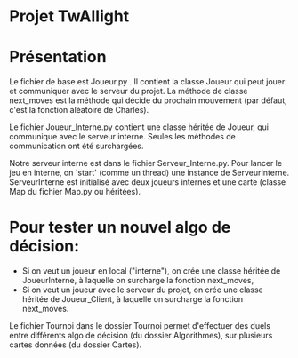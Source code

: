 Projet TwAIlight
=====

# Présentation
Le fichier de base est Joueur.py .
Il contient la classe Joueur qui peut jouer et communiquer avec le serveur du projet. 
La méthode de classe next\_moves est la méthode qui décide du prochain mouvement (par défaut, c'est la fonction aléatoire de Charles).

Le fichier Joueur\_Interne.py contient une classe héritée de Joueur, qui communique avec le serveur interne. Seules les méthodes de communication ont été surchargées.

Notre serveur interne est dans le fichier Serveur\_Interne.py. 
Pour lancer le jeu en interne, on 'start' (comme un thread) une instance de ServeurInterne.
ServeurInterne est initialisé avec deux joueurs internes et une carte (classe Map du fichier Map.py ou héritées).

# Pour tester un nouvel algo de décision: 
 * Si on veut un joueur en local ("interne"), on crée une classe héritée de JoueurInterne, à laquelle on surcharge la fonction next\_moves,
 * Si on veut un joueur avec le serveur du projet, on crée une classe héritée de Joueur\_Client, à laquelle on surcharge la fonction next\_moves.
 
 Le fichier Tournoi dans le dossier Tournoi permet d'effectuer des duels entre différents algo de décision (du dossier Algorithmes), sur plusieurs cartes données (du dossier Cartes).
 
